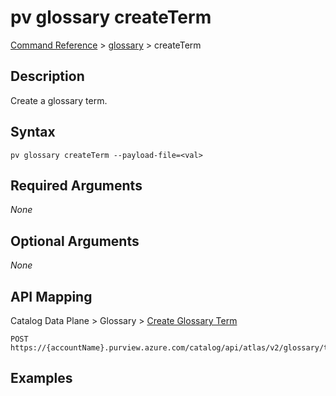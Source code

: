# pv glossary createTerm
[Command Reference](../../../README.md#command-reference) > [glossary](./main.md) > createTerm

## Description
Create a glossary term.

## Syntax
```
pv glossary createTerm --payload-file=<val>
```

## Required Arguments
*None*

## Optional Arguments
*None*

## API Mapping
Catalog Data Plane > Glossary > [Create Glossary Term](https://docs.microsoft.com/en-us/rest/api/purview/catalogdataplane/glossary/create-glossary-term)
```
POST https://{accountName}.purview.azure.com/catalog/api/atlas/v2/glossary/term
```

## Examples
```powershell

```